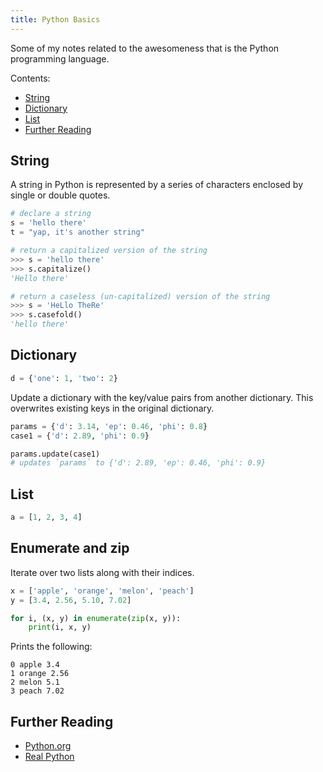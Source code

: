 ```yaml
---
title: Python Basics
---
```


Some of my notes related to the awesomeness that is the Python programming language.

Contents:

- [String](#string)
- [Dictionary](#dictionary)
- [List](#list)
- [Further Reading](#further-reading)

## String

A string in Python is represented by a series of characters enclosed by single or double quotes.

```python
# declare a string
s = 'hello there'
t = "yap, it's another string"
```

```python
# return a capitalized version of the string
>>> s = 'hello there'
>>> s.capitalize()
'Hello there'
```

```python
# return a caseless (un-capitalized) version of the string
>>> s = 'HeLlo TheRe'
>>> s.casefold()
'hello there'
```

## Dictionary

```python
d = {'one': 1, 'two': 2}
```

Update a dictionary with the key/value pairs from another dictionary. This overwrites existing keys in the original dictionary.

```python
params = {'d': 3.14, 'ep': 0.46, 'phi': 0.8}
case1 = {'d': 2.89, 'phi': 0.9}

params.update(case1)
# updates `params` to {'d': 2.89, 'ep': 0.46, 'phi': 0.9}
```

## List

```python
a = [1, 2, 3, 4]
```

## Enumerate and zip

Iterate over two lists along with their indices.

```python
x = ['apple', 'orange', 'melon', 'peach']
y = [3.4, 2.56, 5.10, 7.02]

for i, (x, y) in enumerate(zip(x, y)):
    print(i, x, y)
```

Prints the following:

```
0 apple 3.4
1 orange 2.56
2 melon 5.1
3 peach 7.02
```

## Further Reading

- [Python.org](https://www.python.org)
- [Real Python](https://realpython.com)
